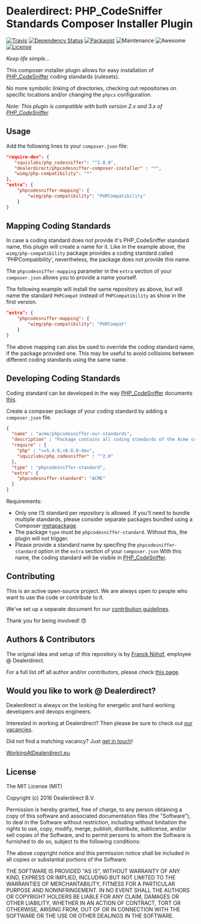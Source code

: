 # Dealerdirect: PHP_CodeSniffer Standards Composer Installer Plugin

[![Travis](https://img.shields.io/travis/DealerDirect/phpcodesniffer-composer-installer.svg?style=flat-square)](https://travis-ci.org/DealerDirect/phpcodesniffer-composer-installer)
[![Dependency Status](https://www.versioneye.com/user/projects/580939a4d65a77002f5eab70/badge.svg?style=flat-square)](https://www.versioneye.com/user/projects/580939a4d65a77002f5eab70)
[![Packagist](https://img.shields.io/packagist/dt/dealerdirect/phpcodesniffer-composer-installer.svg?style=flat-square)](https://packagist.org/packages/dealerdirect/phpcodesniffer-composer-installer)
![Maintenance](https://img.shields.io/maintenance/yes/2016.svg?style=flat-square)
![Awesome](https://img.shields.io/badge/awesome%3F-yes-brightgreen.svg?style=flat-square)
[![License](https://img.shields.io/github/license/dealerdirect/phpcodesniffer-composer-installer.svg?style=flat-square)](https://github.com/DealerDirect/phpcodesniffer-composer-installer)

*Keep life simple...*

This composer installer plugin allows for easy installation of [PHP_CodeSniffer] coding standards (rulesets).

No more symbolic linking of directories, checking out repositories on specific locations and/or changing
the `phpcs` configuration.

*Note: This plugin is compatible with both version 2.x and 3.x of
[PHP_CodeSniffer]*

[PHP_CodeSniffer]: https://github.com/squizlabs/PHP_CodeSniffer

## Usage

Add the following lines to your `composer.json` file:

```json
"require-dev": {
   "squizlabs/php_codesniffer": "^2.0.0",
   "dealerdirect/phpcodesniffer-composer-installer" : "*",
   "wimg/php-compatibility": "*"
},
"extra": {
    "phpcodesniffer-mapping": {
        "wimg/php-compatibility": "PHPCompatibility"
    }
}
```
## Mapping Coding Standards

In case a coding standard does not provide it's PHP_CodeSniffer standard name, this plugin
will create a name for it. Like in the example above, the `wimg/php-compatibility` package
provides a coding standard called 'PHPCompatibility', nevertheless, the package does not
provide this name.

The `phpcodesniffer-mapping` parameter in the `extra` section of your `composer.json` allows
you to provide a name yourself.

The following example will install the same repository as above, but will name the standard
`PHPCompat` instead of `PHPCompatibility` as show in the first version.

```json
"extra": {
    "phpcodesniffer-mapping": {
        "wimg/php-compatibility": "PHPCompat"
    }
}
```

The above mapping can also be used to override the coding standard name, if the package
provided one. This may be useful to avoid collisions between different coding standards
using the same name.

## Developing Coding Standards

Coding standard can be developed in the way [PHP_CodeSniffer] documents [this].

Create a composer package of your coding standard by adding a `composer.json` file.

```json
{
  "name" : "acme/phpcodesniffer-our-standards",
  "description" : "Package contains all coding standards of the Acme company",
  "require" : {
    "php" : ">=5.4.0,<8.0.0-dev",
    "squizlabs/php_codesniffer" : "^2.0"
  },
  "type" : "phpcodesniffer-standard",
  "extra": {
    "phpcodesniffer-standard": "ACME"
  }
}
```

Requirements:
* Only one (1) standard per repository is allowed. If you'll need to bundle multiple standards, please consider separate packages bundled using a Composer [metapackage].
* The package `type` must be `phpcodesniffer-standard`. Without this, the plugin will not trigger.
* Please provide a standard name by specifing the `phpcodesniffer-standard` option in the `extra` section of your `composer.json` With this name, the coding standard will be visible in [PHP_CodeSniffer].

[this]: https://github.com/squizlabs/PHP_CodeSniffer/wiki/Coding-Standard-Tutorial
[metapackage]: https://getcomposer.org/doc/04-schema.md#type

## Contributing

This is an active open-source project. We are always open to people who want to use the code or contribute to it.

We've set up a separate document for our [contribution guidelines].

Thank you for being involved! :heart_eyes:

[contribution guidelines]: https://github.com/dealerdirect/phpcodesniffer-composer-installer/blob/master/CONTRIBUTING.md

## Authors & Contributors

The original idea and setup of this repository is by [Franck Nijhof], employee @ Dealerdirect.

For a full list off all author and/or contributors, please check [this page].

[this page]: https://github.com/dealerdirect/phpcodesniffer-composer-installer/graphs/contributors
[Franck Nijhof]: https://github.com/frenck

## Would you like to work @ Dealerdirect?

Dealerdirect is always on the looking for energetic and hard working developers and devops engineers.

Interested in working at Dealerdirect? Then please be sure to check out [our vacancies].

Did not find a matching vacancy? Just [get in touch]!

[WorkingAtDealerdirect.eu]

[our vacancies]: http://workingatdealerdirect.eu/?post_type=vacancy&s=&department=99
[get in touch]: http://workingatdealerdirect.eu/open-sollicitatie/
[WorkingAtDealerdirect.eu]: http://www.workingatdealerdirect.eu

## License

The MIT License (MIT)

Copyright (c) 2016 Dealerdirect B.V.

Permission is hereby granted, free of charge, to any person obtaining a copy
of this software and associated documentation files (the "Software"), to deal
in the Software without restriction, including without limitation the rights
to use, copy, modify, merge, publish, distribute, sublicense, and/or sell
copies of the Software, and to permit persons to whom the Software is
furnished to do so, subject to the following conditions:

The above copyright notice and this permission notice shall be included in
all copies or substantial portions of the Software.

THE SOFTWARE IS PROVIDED "AS IS", WITHOUT WARRANTY OF ANY KIND, EXPRESS OR
IMPLIED, INCLUDING BUT NOT LIMITED TO THE WARRANTIES OF MERCHANTABILITY,
FITNESS FOR A PARTICULAR PURPOSE AND NONINFRINGEMENT.  IN NO EVENT SHALL THE
AUTHORS OR COPYRIGHT HOLDERS BE LIABLE FOR ANY CLAIM, DAMAGES OR OTHER
LIABILITY, WHETHER IN AN ACTION OF CONTRACT, TORT OR OTHERWISE, ARISING FROM,
OUT OF OR IN CONNECTION WITH THE SOFTWARE OR THE USE OR OTHER DEALINGS IN
THE SOFTWARE.
